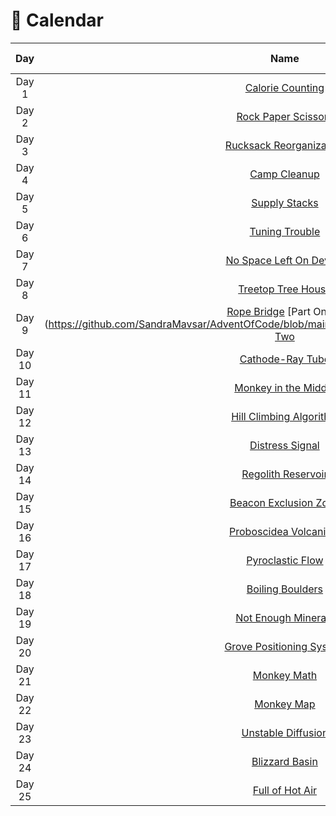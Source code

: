 # 🎄 Calendar

| Day  | Name | Part One  | Part Two |
| :---: | :---: | :---: | :---: |
| Day 1  | [Calorie Counting](https://github.com/SandraMavsar/AdventOfCode/blob/main/2022/Day_01/solution.py) | :star:  | :star:  |
| Day 2 | [Rock Paper Scissors](https://github.com/SandraMavsar/AdventOfCode/blob/main/2022/Day_02/solution.py)  | :star:  | :star:  |
| Day 3 | [Rucksack Reorganization](https://github.com/SandraMavsar/AdventOfCode/blob/main/2022/Day_03/solution.py)  | :star:  | :star:  |
| Day 4 | [Camp Cleanup](https://github.com/SandraMavsar/AdventOfCode/blob/main/2022/Day_04/solution.py)  | :star:  | :star:  |
| Day 5 | [Supply Stacks](https://github.com/SandraMavsar/AdventOfCode/blob/main/2022/Day_05/solution.py) | :star:  | :star:  |
| Day 6 | [Tuning Trouble](https://github.com/SandraMavsar/AdventOfCode/blob/main/2022/Day06/solution.py)  | :star:  | :star:  |
| Day 7 | [No Space Left On Device](https://github.com/SandraMavsar/AdventOfCode/blob/main/2022/Day_07/solution.py)  | :star:  | :star:  |
| Day 8 | [Treetop Tree House](https://github.com/SandraMavsar/AdventOfCode/blob/main/2022/Day_08/solution.py)  | :star:  | :star:  |
| Day 9 | [Rope Bridge](https://github.com/SandraMavsar/AdventOfCode/tree/main/2022/Day_09) [Part One] / (https://github.com/SandraMavsar/AdventOfCode/blob/main/2022/Day_09/Part_One_Solution.py)[Part Two](https://github.com/SandraMavsar/AdventOfCode/blob/main/2022/Day_09/Part_Two_Solution.py) | :star:  | :star:  |
| Day 10 | [Cathode-Ray Tube](https://github.com/SandraMavsar/AdventOfCode/blob/main/2022/Day_10/solution.py)  | :star:  | :star:  |
| Day 11 | [Monkey in the Middle](https://github.com/SandraMavsar/AdventOfCode/blob/main/2022/Day_11/solution.py)  | :star:  | :star:  |
| Day 12 | [Hill Climbing Algorithm](https://github.com/SandraMavsar/AdventOfCode/blob/main/2022/Day_12/solution.py)  | :star:  | :star:  |
| Day 13 | [Distress Signal](https://github.com/SandraMavsar/AdventOfCode/blob/main/2022/Day_13/solution.py)  | :star:  | :star:  |
| Day 14 | [Regolith Reservoir](https://github.com/SandraMavsar/AdventOfCode/blob/main/2022/Day_14/solution.py)  | :star:  | :star:  |
| Day 15 | [Beacon Exclusion Zone](https://github.com/SandraMavsar/AdventOfCode/blob/main/2022/Day_15/solution.py)  | :star:  | :star:  |
| Day 16 | [Proboscidea Volcanium](https://github.com/SandraMavsar/AdventOfCode/blob/main/2022/Day_16/solution.py)  | :star:  | :star:  |
| Day 17 | [Pyroclastic Flow](https://github.com/SandraMavsar/AdventOfCode/blob/main/2022/Day_17/solution.py)  | :star:  | :star:  |
| Day 18 | [Boiling Boulders](https://github.com/SandraMavsar/AdventOfCode/blob/main/2022/Day_18/solution.py)  | :star:  | :star:  |
| Day 19 | [Not Enough Minerals](https://github.com/SandraMavsar/AdventOfCode/blob/main/2022/Day_19/solution.py)  | :star:  | :star:  |
| Day 20 | [Grove Positioning System](https://github.com/SandraMavsar/AdventOfCode/blob/main/2022/Day_20/solution.py)  | :star:  | :star:  |
| Day 21 | [Monkey Math](https://github.com/SandraMavsar/AdventOfCode/blob/main/2022/Day_21/solution.py)  | :star:  | :star:  |
| Day 22 | [Monkey Map](https://github.com/SandraMavsar/AdventOfCode/blob/main/2022/Day_22/solution.py)  | :star:  | :star:  |
| Day 23 | [Unstable Diffusion](https://github.com/SandraMavsar/AdventOfCode/blob/main/2022/Day_23/solution.py)  | :star:  | :star:  |
| Day 24 | [Blizzard Basin](https://github.com/SandraMavsar/AdventOfCode/blob/main/2022/Day_24/solution.py)  | :star:  | :star:  |
| Day 25 | [Full of Hot Air](https://github.com/SandraMavsar/AdventOfCode/blob/main/2022/Day_25/solution.py)  | :star:  | :star:  |
